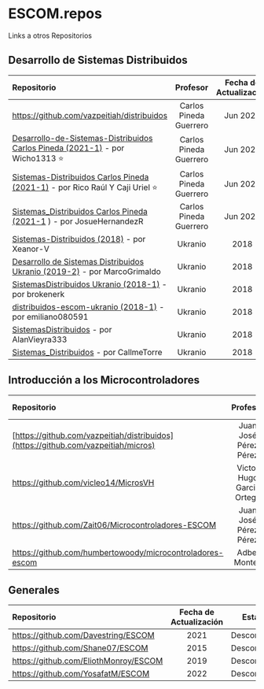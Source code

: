 # ESCOM.repos
Links a otros Repositorios

## Desarrollo de Sistemas Distribuidos

|Repositorio |Profesor |Fecha de Actualización| Estado |
:--- |:---:|:---:|:---:|
https://github.com/vazpeitiah/distribuidos | Carlos Pineda Guerrero | Jun 2021 | Desconocido |
[Desarrollo-de-Sistemas-Distribuidos Carlos Pineda (2021-1)](https://github.com/Wicho1313/Desarrollo-de-Sistemas-Distribuidos)  - por Wicho1313 ⭐ | Carlos Pineda Guerrero | Jun 2021 | Desconocido |
[Sistemas-Distribuidos Carlos Pineda (2021-1)](https://github.com/gren29/Sistemas-Distribuidos)  - por Rico Raúl Y Caji Uriel ⭐ | Carlos Pineda Guerrero | Jun 2021 | Desconocido |
[Sistemas_Distribuidos Carlos Pineda (2021-1](https://github.com/JosueHernandezR/Sistemas_Distribuidos) ) - por JosueHernandezR | Carlos Pineda Guerrero | Jun 2021 | Desconocido |
[Sistemas-Distribuidos (2018)](https://github.com/Xeanor-V/Sistemas-Distribuidos) - por Xeanor-V | Ukranio | 2018 | Desconocido |
[Desarrollo de Sistemas Distribuidos Ukranio (2019-2)](https://github.com/MarcoGrimaldo/DSD) - por MarcoGrimaldo | Ukranio | 2018 | Desconocido |
[SistemasDistribuidos Ukranio (2018-1)](https://github.com/brokenerk/SistemasDistribuidos) - por brokenerk| Ukranio | 2018 | Desconocido |
[distribuidos-escom-ukranio (2018-1)](https://github.com/emiliano080591/distribuidos-escom-ukranio) - por emiliano080591| Ukranio | 2018 | Desconocido |
[SistemasDistribuidos](https://github.com/AlanVieyra333/SistemasDistribuidos) - por AlanVieyra333| Ukranio | 2018 | Desconocido |
[Sistemas_Distribuidos](https://github.com/CallmeTorre/Sistemas_Distribuidos) - por CallmeTorre| Ukranio | 2018 | Desconocido |

## Introducción a los Microcontroladores
|Repositorio |Profesor |Fecha de Actualización| Estado |
:--- |:---:|:---:|:---:|
[https://github.com/vazpeitiah/distribuidos](https://github.com/vazpeitiah/micros) | Juan José Pérez Pérez | 2021 | Desconocido |
https://github.com/vicleo14/MicrosVH | Victor Hugo Garcia Ortega | 2019 | Desconocido |
https://github.com/Zait06/Microcontroladores-ESCOM | Juan José Pérez Pérez | 2020 | Desconocido |
https://github.com/humbertowoody/microcontroladores-escom | Adbel Montes | 2023 | Desconocido |

## Generales
|Repositorio |Fecha de Actualización| Estado |
:--- |:---:|:---:|
https://github.com/Davestring/ESCOM | 2021 | Desconocido |
https://github.com/Shane07/ESCOM | 2015 | Desconocido |
https://github.com/EliothMonroy/ESCOM | 2019 | Desconocido |
https://github.com/YosafatM/ESCOM | 2022 | Desconocido |







